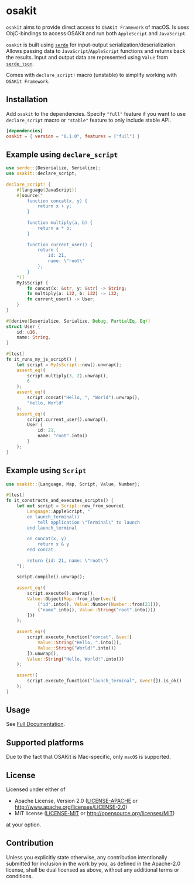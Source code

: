 # osakit

`osakit` aims to provide direct access to `OSAKit Framework` of macOS. Is uses ObjC-bindings
to access OSAKit and run both `AppleScript` and `JavaScript`.

`osakit` is built using [`serde`](https://crates.io/crates/serde) for input-output
serialization/deserialization.
Allows passing data to `JavaScript`/`AppleScript` functions and returns back the results.
Input and output data are represented using `Value` from
[`serde_json`](https://crates.io/crates/serde_json).

Comes with `declare_script!` macro (unstable) to simplify working with `OSAKit Framework`.

## Installation

Add `osakit` to the dependencies. Specify `"full"` feature if you want to use `declare_script`
macro or `"stable"` feature to only include stable API.

```toml
[dependencies]
osakit = { version = "0.1.0", features = ["full"] }
```

## Example using `declare_script`

```rust
use serde::{Deserialize, Serialize};
use osakit::declare_script;
                                                                                                       
declare_script! {
    #[language(JavaScript)]
    #[source("
        function concat(x, y) {
            return x + y;
        }
                                                                                                       
        function multiply(a, b) {
            return a * b;
        }
                                                                                                       
        function current_user() {
            return {
                id: 21,
                name: \"root\"
            };
        }
    ")]
    MyJsScript {
        fn concat(x: &str, y: &str) -> String;
        fn multiply(a: i32, b: i32) -> i32;
        fn current_user() -> User;
    }
}
                                                                                                       
#[derive(Deserialize, Serialize, Debug, PartialEq, Eq)]
struct User {
    id: u16,
    name: String,
}
                                                                                                       
#[test]
fn it_runs_my_js_script() {
    let script = MyJsScript::new().unwrap();
    assert_eq!(
        script.multiply(3, 2).unwrap(),
        6
    );
    assert_eq!(
        script.concat("Hello, ", "World").unwrap(),
        "Hello, World"
    );
    assert_eq!(
        script.current_user().unwrap(),
        User {
            id: 21,
            name: "root".into()
        }
    );
}
```

## Example using `Script`

```rust
use osakit::{Language, Map, Script, Value, Number};
                                                                                                       
#[test]
fn it_constructs_and_executes_scripts() {
    let mut script = Script::new_from_source(
        Language::AppleScript, "
        on launch_terminal()
            tell application \"Terminal\" to launch
        end launch_terminal
                                                                                                       
        on concat(x, y)
            return x & y
        end concat
                                                                                                       
        return {id: 21, name: \"root\"}
    ");
                                                                                                       
    script.compile().unwrap();
                                                                                                       
    assert_eq!(
        script.execute().unwrap(),
        Value::Object(Map::from_iter(vec![
            ("id".into(), Value::Number(Number::from(21))),
            ("name".into(), Value::String("root".into()))
        ]))
    );
                                                                                                       
    assert_eq!(
        script.execute_function("concat", &vec![
            Value::String("Hello, ".into()),
            Value::String("World!".into())
        ]).unwrap(),
        Value::String("Hello, World!".into())
    );
                                                                                                       
    assert!(
        script.execute_function("launch_terminal", &vec![]).is_ok()
    );
}
```

## Usage

See [Full Documentation](https://docs.rs/osakit/).

## Supported platforms

Due to the fact that OSAKit is Mac-specific, only `macOS` is supported.

## License

Licensed under either of

* Apache License, Version 2.0
  ([LICENSE-APACHE](LICENSE-APACHE) or http://www.apache.org/licenses/LICENSE-2.0)
* MIT license
  ([LICENSE-MIT](LICENSE-MIT) or http://opensource.org/licenses/MIT)

at your option.

## Contribution

Unless you explicitly state otherwise, any contribution intentionally submitted
for inclusion in the work by you, as defined in the Apache-2.0 license, shall be
dual licensed as above, without any additional terms or conditions.
